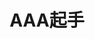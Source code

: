 ---
title: AAA起手
index: false
icon: book
pageInfo: false
editLink: false
prev: false
next: false
---